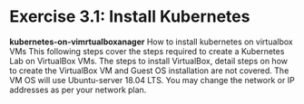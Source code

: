 # Exercise 3.1: Install Kubernetes
**kubernetes-on-vimrtualboxanager**
How to install kubernetes on virtualbox VMs
This following steps cover the steps required to create a Kubernetes Lab on VirtualBox VMs. The steps to install VirtualBox, detail steps on how to create the VirtualBox VM and Guest OS installation are not covered. The VM OS will use Ubuntu-server 18.04 LTS.
You may change the network or IP addresses as per your network plan.
